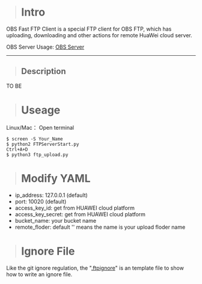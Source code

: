 > # Intro
OBS Fast FTP Client is a special FTP client for OBS FTP, which has uploading, downloading and other actions for remote HuaWei cloud server.

OBS Server Usage: [OBS Server](https://github.com/huaweicloud-obs/obsftp)
***
> ## Description
TO BE
> # Useage
Linux/Mac： Open terminal
``` shell
$ screen -S Your_Name
$ python2 FTPServerStart.py
Ctrl+A+D
$ python3 ftp_upload.py
``` 
> # Modify YAML
+ ip_address: 127.0.0.1 (default)
+ port: 10020 (default)
+ access_key_id: get from HUAWEI cloud platform
+ access_key_secret: get from HUAWEI cloud platform
+ bucket_name: your bucket name
+ remote_floder: default '' means the name is your upload floder name
> # Ignore File
Like the git ignore regulation, the "[.ftpignore](./.ftpignore)" is an template file to show how to write an ignore file.

